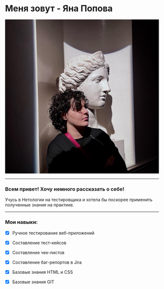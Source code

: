 # Меня зовут - Яна Попова #

![Яна Попова](photo_2023-01-11_15-02-45.jpg)

---

### Всем привет! Хочу немного рассказать о себе! ###

Учусь в Нетологии на тестировщика и хотела бы поскорее применить полученные знания на практике.

---

### Мои навыки: ###
- [x] Ручное тестирование веб-приложений
- [x] Составление тест-кейсов
- [x] Составление чек-листов
- [x] Составление баг-репортов в Jira
- [x] Базовые знания HTML и CSS
- [x] Базовые знания GIT  
  

